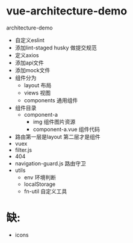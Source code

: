 # vue-architecture-demo
architecture-demo
+ 自定义eslint
+ 添加lint-staged husky 做提交规范
+ 定义axios
+ 添加api文件
+ 添加mock文件
+ 组件分为
    + layout 布局
    + views 视图
    + components 通用组件
+ 组件目录
    + component-a
        + img 组件图片资源
        + component-a.vue 组件代码
+ 路由第一层是layout 第二层才是组件
+ vuex
+ filter.js
+ 404
+ navigation-guard.js 路由守卫
+ utils
    + env 环境判断
    + localStorage
    + fn-util 自定义工具

# 缺:
+ icons